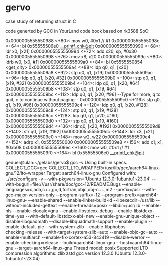 # gervo
case study of returning struct in C 


code generted by GCC in YourLand code book based on rk3588 SoC:

   0x0000005555550988 <+60>:    mov     w0, #0x1                        // #1
   0x000000555555098c <+64>:    bl      0x55555506e0 <__printf_chk@plt>
   0x0000005555550990 <+68>:    ldr     x0, [x21]
   0x0000005555550994 <+72>:    add     x20, sp, #0x30
   0x0000005555550998 <+76>:    mov     x8, x20
   0x000000555555099c <+80>:    ldrb    w0, [x0, #1]
   0x00000055555509a0 <+84>:    bl      0x5555550854 <get_city>
   0x00000055555509a4 <+88>:    ldp     q0, q1, [x20]
   0x00000055555509a8 <+92>:    stp     q0, q1, [x19]
   0x00000055555509ac <+96>:    ldp     q0, q1, [x20, #32]
   0x00000055555509b0 <+100>:   stp     q0, q1, [x19, #32]
   0x00000055555509b4 <+104>:   ldp     q0, q1, [x20, #64]
   0x00000055555509b8 <+108>:   stp     q0, q1, [x19, #64]
   0x00000055555509bc <+112>:   ldp     q0, q1, [x20, #96]
--Type <RET> for more, q to quit, c to continue without paging--
   0x00000055555509c0 <+116>:   stp     q0, q1, [x19, #96]
   0x00000055555509c4 <+120>:   ldp     q0, q1, [x20, #128]
   0x00000055555509c8 <+124>:   stp     q0, q1, [x19, #128]
   0x00000055555509cc <+128>:   ldp     q0, q1, [x20, #160]
   0x00000055555509d0 <+132>:   stp     q0, q1, [x19, #160]
   0x00000055555509d4 <+136>:   ldr     q0, [x20, #192]
   0x00000055555509d8 <+140>:   str     q0, [x19, #192]
   0x00000055555509dc <+144>:   ldr     x3, [x21]
   0x00000055555509e0 <+148>:   mov     w2, w22
   0x00000055555509e4 <+152>:   adrp    x1, 0x5555550000
   0x00000055555509e8 <+156>:   add     x1, x1, #0xb08
   0x00000055555509ec <+160>:   mov     w0, #0x1                        // #1
   0x00000055555509f0 <+164>:   bl      0x55555506e0 <__printf_chk@plt>


geduer@ulan:~/gelabs/gervo$ gcc -v
Using built-in specs.
COLLECT_GCC=gcc
COLLECT_LTO_WRAPPER=/usr/lib/gcc/aarch64-linux-gnu/12/lto-wrapper
Target: aarch64-linux-gnu
Configured with: ../src/configure -v --with-pkgversion='Ubuntu 12.3.0-1ubuntu1~23.04' --with-bugurl=file:///usr/share/doc/gcc-12/README.Bugs --enable-languages=c,ada,c++,go,d,fortran,objc,obj-c++,m2 --prefix=/usr --with-gcc-major-version-only --program-suffix=-12 --program-prefix=aarch64-linux-gnu- --enable-shared --enable-linker-build-id --libexecdir=/usr/lib --without-included-gettext --enable-threads=posix --libdir=/usr/lib --enable-nls --enable-clocale=gnu --enable-libstdcxx-debug --enable-libstdcxx-time=yes --with-default-libstdcxx-abi=new --enable-gnu-unique-object --disable-libquadmath --disable-libquadmath-support --enable-plugin --enable-default-pie --with-system-zlib --enable-libphobos-checking=release --with-target-system-zlib=auto --enable-objc-gc=auto --enable-multiarch --enable-fix-cortex-a53-843419 --disable-werror --enable-checking=release --build=aarch64-linux-gnu --host=aarch64-linux-gnu --target=aarch64-linux-gnu
Thread model: posix
Supported LTO compression algorithms: zlib zstd
gcc version 12.3.0 (Ubuntu 12.3.0-1ubuntu1~23.04)
